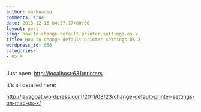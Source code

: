 ```yaml
---
author: marknadig
comments: true
date: 2013-12-15 04:37:17+00:00
layout: post
slug: how-to-change-default-printer-settings-os-x
title: How to change default printer settings OS X
wordpress_id: 656
categories:
- OS X
---
```


Just open  [http://localhost:631/printers](http://localhost:631/printers)

It's all detailed here:

http://lavagoat.wordpress.com/2011/03/23/change-default-printer-settings-on-mac-os-x/
